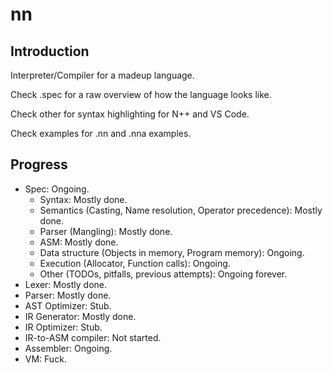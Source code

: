 # nn
## Introduction
Interpreter/Compiler for a madeup language.

Check .spec for a raw overview of how the language looks like.

Check other for syntax highlighting for N++ and VS Code.

Check examples for .nn and .nna examples.

## Progress
* Spec: Ongoing.
  * Syntax: Mostly done.
  * Semantics (Casting, Name resolution, Operator precedence): Mostly done.
  * Parser (Mangling): Mostly done.
  * ASM: Mostly done.
  * Data structure (Objects in memory, Program memory): Ongoing. 
  * Execution (Allocator, Function calls): Ongoing.
  * Other (TODOs, pitfalls, previous attempts): Ongoing forever.
* Lexer: Mostly done.
* Parser: Mostly done.
* AST Optimizer: Stub.
* IR Generator: Mostly done.
* IR Optimizer: Stub.
* IR-to-ASM compiler: Not started.
* Assembler: Ongoing.
* VM: Fuck.